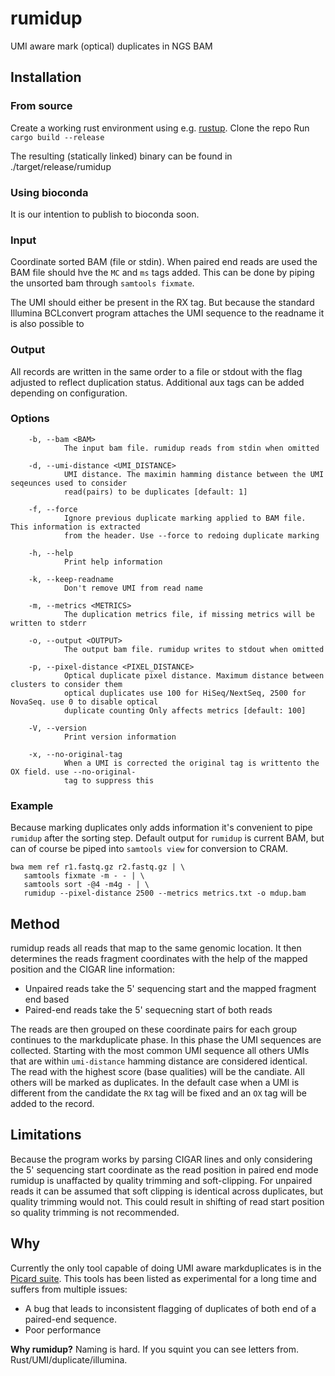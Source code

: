 # rumidup
 UMI aware mark (optical) duplicates in NGS BAM

## Installation
### From source
Create a working rust environment using e.g. [rustup](https://rustup.rs/).
Clone the repo
Run `cargo build --release`

The resulting (statically linked) binary can be found in ./target/release/rumidup

### Using bioconda
It is our intention to publish to bioconda soon.


### Input
Coordinate sorted BAM (file or stdin). When paired end reads are used the BAM
file should hve the `MC` and `ms` tags added. This can be done by piping the
unsorted bam through `samtools fixmate`.

The UMI should either be present in the RX tag. But because the standard Illumina BCLconvert program attaches the UMI sequence to the readname it is also possible to 

### Output
All records are written in the same order to a file or stdout with the flag
adjusted to reflect duplication status. Additional aux tags can be added
depending on configuration.

### Options
```
    -b, --bam <BAM>
            The input bam file. rumidup reads from stdin when omitted

    -d, --umi-distance <UMI_DISTANCE>
            UMI distance. The maximin hamming distance between the UMI seqeunces used to consider
            read(pairs) to be duplicates [default: 1]

    -f, --force
            Ignore previous duplicate marking applied to BAM file. This information is extracted
            from the header. Use --force to redoing duplicate marking

    -h, --help
            Print help information

    -k, --keep-readname
            Don't remove UMI from read name

    -m, --metrics <METRICS>
            The duplication metrics file, if missing metrics will be written to stderr

    -o, --output <OUTPUT>
            The output bam file. rumidup writes to stdout when omitted

    -p, --pixel-distance <PIXEL_DISTANCE>
            Optical duplicate pixel distance. Maximum distance between clusters to consider them
            optical duplicates use 100 for HiSeq/NextSeq, 2500 for NovaSeq. use 0 to disable optical
            duplicate counting Only affects metrics [default: 100]

    -V, --version
            Print version information

    -x, --no-original-tag
            When a UMI is corrected the original tag is writtento the OX field. use --no-original-
            tag to suppress this

```

### Example
Because marking duplicates only adds information it's convenient to pipe `rumidup` after the sorting step. Default output for `rumidup` is current BAM, but can of course be piped into `samtools view` for conversion to CRAM.


```
bwa mem ref r1.fastq.gz r2.fastq.gz | \
   samtools fixmate -m - - | \
   samtools sort -@4 -m4g - | \
   rumidup --pixel-distance 2500 --metrics metrics.txt -o mdup.bam
```


## Method
rumidup reads all reads that map to the same genomic location. It then determines
the reads fragment coordinates with the help of the mapped position and the
CIGAR line information:
 - Unpaired reads take the 5' sequencing start and the mapped fragment end based
 - Paired-end reads take the 5' sequecning start of both reads

The reads are then grouped on these coordinate pairs for each group continues
to the markduplicate phase. In this phase the UMI sequences are collected.
Starting with the most common UMI sequence all others UMIs that are within
`umi-distance` hamming distance are considered identical. The read with the
highest score (base qualities) will be the candiate. All others will be marked
as duplicates. In the default case when a UMI is different from the candidate
the `RX` tag will be fixed and an `OX` tag will be added to the record.


## Limitations
Because the program works by parsing CIGAR lines and only considering the 5'
sequencing start coordinate as the read position in paired end mode rumidup is
unaffacted by quality trimming and soft-clipping. For unpaired reads it can be
assumed that soft clipping is identical across duplicates, but quality trimming
would not. This could result in shifting of read start position so quality
trimming is not recommended.

## Why
Currently the only tool capable of doing UMI aware markduplicates is in the [Picard suite](https://broadinstitute.github.io/picard/command-line-overview.html#UmiAwareMarkDuplicatesWithMateCigar). This tools has been listed as experimental for a long time and suffers from multiple issues:
  - A bug that leads to inconsistent flagging of duplicates of both end of a paired-end sequence.
  - Poor performance

**Why rumidup?**
Naming is hard. If you squint you can see letters from. Rust/UMI/duplicate/illumina.

